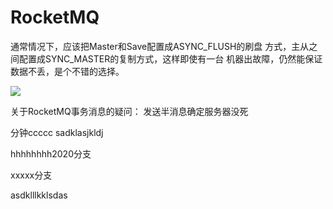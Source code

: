# RocketMQ

通常情况下，应该把Master和Save配置成ASYNC_FLUSH的刷盘 方式，主从之间配置成SYNC_MASTER的复制方式，这样即使有一台 机器出故障，仍然能保证数据不丢，是个不错的选择。




![](http://static-aliyun-doc.oss-cn-hangzhou.aliyuncs.com/assets/img/zh-CN/3649885751/p69094.png)

关于RocketMQ事务消息的疑问：
    发送半消息确定服务器没死



分钟ccccc
sadklasjkldj


hhhhhhhh2020分支



xxxxx分支


asdklllkklsdas